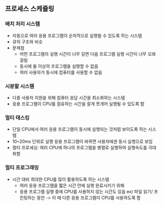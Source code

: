 ## 프로세스 스케쥴링

### 배치 처리 시스템
- 자동으로 여러 응용 프로그램이 순차적으로 실행될 수 있도록 하는 시스템
- 큐의 구조와 비슷
- 문제점
  - 어떤 프로그램의 실행 시간이 너무 길면 다음 프로그램 실행 시간이 너무 오래 걸림
  - 동시에 둘 이상의 프로그램을 실행할 수 없음
  - 여러 사용자가 동시에 컴퓨터를 사용할 수 없음

### 시분할 시스템
- 다중 사용자 지원을 위해 컴퓨터 응답 시간을 최소화하는 시스템
- 응용 프로그램이 CPU를 점유하는 시간을 잘게 쪼개어 실행될 수 있도록 함

### 멀티 태스킹
- 단일 CPU에서 여러 응용 프로그램이 동시에 실행되는 것처럼 보이도록 하는 시스템
- 10~20ms 단위로 실행 응용 프로그램이 바뀌면 사용자에겐 동시 실행으로 보임
- 멀티 프로세싱: 여러 CPU에 하나의 프로그램을 병렬로 실행하여 실행속도를 극대화함

### 멀티 프로그래밍
- 시간 대비 최대한 CPU를 많이 활용하도록 하는 시스템
  - 여러 응용 프로그램을 짧은 시간 안에 실행 완료시키기 위해
  - 응용 프로그램 실행 중에 CPU를 사용하지 않는 시간도 있음 ex) 파일 읽기/ 프린팅하는 동안 -> 이 때 다른 응용 프로그램이 CPU를 사용하도록 함
  
